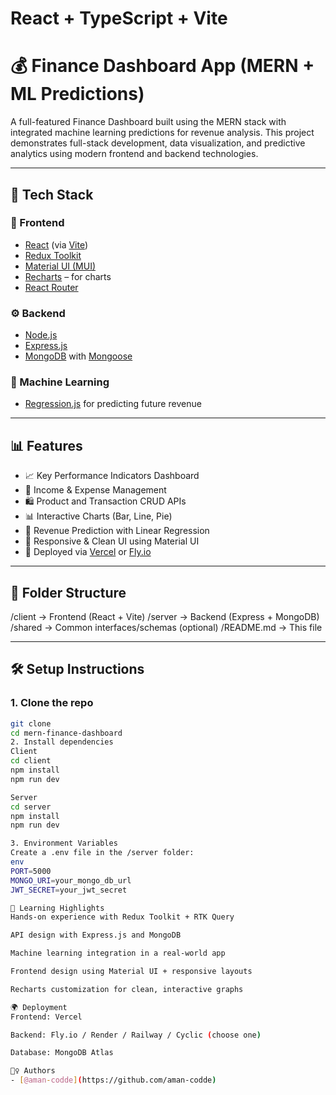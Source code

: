 # React + TypeScript + Vite
# 💰 Finance Dashboard App (MERN + ML Predictions)

A full-featured Finance Dashboard built using the MERN stack with integrated machine learning predictions for revenue analysis. This project demonstrates full-stack development, data visualization, and predictive analytics using modern frontend and backend technologies.

---
## 🚀 Tech Stack

### 🔧 Frontend
- [React](https://react.dev/) (via [Vite](https://vitejs.dev/))
- [Redux Toolkit](https://redux-toolkit.js.org/)
- [Material UI (MUI)](https://mui.com/)
- [Recharts](https://recharts.org/en-US) – for charts
- [React Router](https://reactrouter.com/)

### ⚙️ Backend
- [Node.js](https://nodejs.org/)
- [Express.js](https://expressjs.com/)
- [MongoDB](https://www.mongodb.com/) with [Mongoose](https://mongoosejs.com/)

### 🤖 Machine Learning
- [Regression.js](https://github.com/Tom-Alexander/regression-js) for predicting future revenue

---

## 📊 Features

- 📈 Key Performance Indicators Dashboard
- 💼 Income & Expense Management
- 🛍️ Product and Transaction CRUD APIs
- 📊 Interactive Charts (Bar, Line, Pie)
- 🤖 Revenue Prediction with Linear Regression
- 🧭 Responsive & Clean UI using Material UI
- 🚀 Deployed via [Vercel](https://vercel.com/) or [Fly.io](https://fly.io/)

---

## 📁 Folder Structure

/client → Frontend (React + Vite)
/server → Backend (Express + MongoDB)
/shared → Common interfaces/schemas (optional)
/README.md → This file


---

## 🛠️ Setup Instructions

### 1. Clone the repo
```bash
git clone 
cd mern-finance-dashboard
2. Install dependencies
Client
cd client
npm install
npm run dev

Server
cd server
npm install
npm run dev

3. Environment Variables
Create a .env file in the /server folder:
env
PORT=5000
MONGO_URI=your_mongo_db_url
JWT_SECRET=your_jwt_secret

🧠 Learning Highlights
Hands-on experience with Redux Toolkit + RTK Query

API design with Express.js and MongoDB

Machine learning integration in a real-world app

Frontend design using Material UI + responsive layouts

Recharts customization for clean, interactive graphs

🌍 Deployment
Frontend: Vercel

Backend: Fly.io / Render / Railway / Cyclic (choose one)

Database: MongoDB Atlas

🙋‍♀️ Authors
- [@aman-codde](https://github.com/aman-codde)

